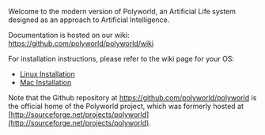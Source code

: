 Welcome to the modern version of Polyworld, an Artificial Life
system designed as an approach to Artificial Intelligence.

Documentation is hosted on our wiki: https://github.com/polyworld/polyworld/wiki

For installation instructions, please refer to the wiki page for your OS:

* [Linux Installation](https://github.com/polyworld/polyworld/wiki/Installing-on-Linux)
* [Mac Installation](https://github.com/polyworld/polyworld/wiki/Installing-on-Mac)

Note that the Github repository at https://github.com/polyworld/polyworld is the official
home of the Polyworld project, which was formerly hosted at
[http://sourceforge.net/projects/polyworld](http://sourceforge.net/projects/polyworld).